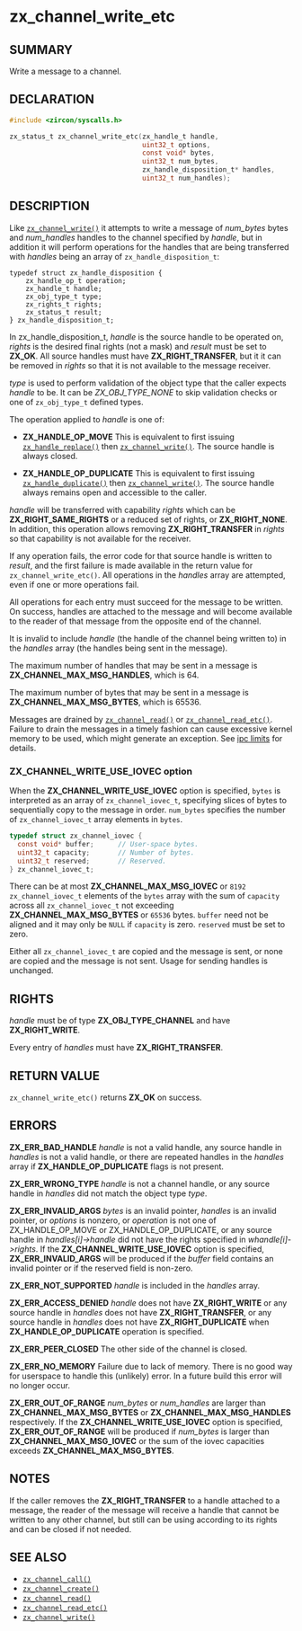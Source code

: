 # zx_channel_write_etc

## SUMMARY

<!-- Contents of this heading updated by update-docs-from-fidl, do not edit. -->

Write a message to a channel.

## DECLARATION

<!-- Contents of this heading updated by update-docs-from-fidl, do not edit. -->

```c
#include <zircon/syscalls.h>

zx_status_t zx_channel_write_etc(zx_handle_t handle,
                                 uint32_t options,
                                 const void* bytes,
                                 uint32_t num_bytes,
                                 zx_handle_disposition_t* handles,
                                 uint32_t num_handles);
```

## DESCRIPTION

Like [`zx_channel_write()`] it attempts to write a message of *num_bytes*
bytes and *num_handles* handles to the channel specified by *handle*, but in
addition it will perform operations for the handles that are being
transferred with *handles* being an array of `zx_handle_disposition_t`:

```
typedef struct zx_handle_disposition {
    zx_handle_op_t operation;
    zx_handle_t handle;
    zx_obj_type_t type;
    zx_rights_t rights;
    zx_status_t result;
} zx_handle_disposition_t;
```
In zx_handle_disposition_t, *handle* is the source handle to be operated on,
*rights* is the desired final rights (not a mask) and *result* must be set
to **ZX_OK**. All source handles must have **ZX_RIGHT_TRANSFER**, but
it it can  be removed in *rights* so that it is not available to the message
receiver.

*type* is used to perform validation of the object type that the caller
expects *handle* to be. It can be *ZX_OBJ_TYPE_NONE* to skip validation
checks or one of `zx_obj_type_t` defined types.

The operation applied to *handle* is one of:

*   **ZX_HANDLE_OP_MOVE** This is equivalent to first issuing [`zx_handle_replace()`] then
     [`zx_channel_write()`]. The source handle is always closed.

*   **ZX_HANDLE_OP_DUPLICATE** This is equivalent to first issuing [`zx_handle_duplicate()`]
    then [`zx_channel_write()`]. The source handle always remains open and accessible to the
    caller.

*handle* will be transferred with capability *rights* which can be **ZX_RIGHT_SAME_RIGHTS**
or a reduced set of rights, or **ZX_RIGHT_NONE**. In addition, this operation allows removing
**ZX_RIGHT_TRANSFER** in *rights* so that capability is not available for the receiver.

If any operation fails, the error code for that source handle is written to *result*, and the
first failure is made available in the return value for `zx_channel_write_etc()`. All
operations in the *handles* array are attempted, even if one or more operations fail.

All operations for each entry must succeed for the message to be written. On success, handles
are attached to the message and will become available to the reader of that message from the
opposite end of the channel.

It is invalid to include *handle* (the handle of the channel being written to) in the
*handles* array (the handles being sent in the message).

The maximum number of handles that may be sent in a message is **ZX_CHANNEL_MAX_MSG_HANDLES**,
which is 64.

The maximum number of bytes that may be sent in a message is **ZX_CHANNEL_MAX_MSG_BYTES**,
which is 65536.

Messages are drained by [`zx_channel_read()`] or [`zx_channel_read_etc()`]. Failure to drain the
messages in a timely fashion can cause excessive kernel memory to be used, which might generate an
exception. See [ipc limits](/docs/concepts/kernel/ipc_limits.md) for details.

### ZX_CHANNEL_WRITE_USE_IOVEC option

When the **ZX_CHANNEL_WRITE_USE_IOVEC** option is specified, `bytes` is
interpreted as an array of `zx_channel_iovec_t`, specifying slices of bytes to
sequentially copy to the message in order. `num_bytes` specifies the number of
`zx_channel_iovec_t` array elements in `bytes`.

```c
typedef struct zx_channel_iovec {
  const void* buffer;      // User-space bytes.
  uint32_t capacity;       // Number of bytes.
  uint32_t reserved;       // Reserved.
} zx_channel_iovec_t;
```

There can be at most **ZX_CHANNEL_MAX_MSG_IOVEC** or `8192`
`zx_channel_iovec_t` elements of the `bytes` array with the sum of `capacity`
across all `zx_channel_iovec_t` not exceeding **ZX_CHANNEL_MAX_MSG_BYTES** or
`65536` bytes. `buffer` need not be aligned and it may only be `NULL` if
`capacity` is zero. `reserved` must be set to zero.

Either all `zx_channel_iovec_t` are copied and the message is sent, or none
are copied and the message is not sent. Usage for sending handles is unchanged.

## RIGHTS

<!-- Contents of this heading updated by update-docs-from-fidl, do not edit. -->

*handle* must be of type **ZX_OBJ_TYPE_CHANNEL** and have **ZX_RIGHT_WRITE**.

Every entry of *handles* must have **ZX_RIGHT_TRANSFER**.

## RETURN VALUE

`zx_channel_write_etc()` returns **ZX_OK** on success.

## ERRORS

**ZX_ERR_BAD_HANDLE**  *handle* is not a valid handle, any source handle in
*handles* is not a valid handle, or there are repeated handles
in the *handles* array if **ZX_HANDLE_OP_DUPLICATE** flags is not present.

**ZX_ERR_WRONG_TYPE**  *handle* is not a channel handle, or any source handle
in *handles* did not match the object type *type*.

**ZX_ERR_INVALID_ARGS**  *bytes* is an invalid pointer, *handles*
is an invalid pointer, or *options* is nonzero, or *operation* is not
one of ZX_HANDLE_OP_MOVE or ZX_HANDLE_OP_DUPLICATE, or any source
handle in *handles\[i\]->handle* did not have the rights specified in
*whandle\[i\]->rights*.
If the **ZX_CHANNEL_WRITE_USE_IOVEC** option is specified,
**ZX_ERR_INVALID_ARGS** will be produced if the *buffer* field contains an
invalid pointer or if the reserved field is non-zero.

**ZX_ERR_NOT_SUPPORTED**  *handle* is included in the *handles* array.

**ZX_ERR_ACCESS_DENIED**  *handle* does not have **ZX_RIGHT_WRITE** or
any source handle in *handles* does not have **ZX_RIGHT_TRANSFER**, or
any source handle in *handles* does not have **ZX_RIGHT_DUPLICATE** when
**ZX_HANDLE_OP_DUPLICATE** operation is specified.

**ZX_ERR_PEER_CLOSED**  The other side of the channel is closed.

**ZX_ERR_NO_MEMORY**  Failure due to lack of memory.
There is no good way for userspace to handle this (unlikely) error.
In a future build this error will no longer occur.

**ZX_ERR_OUT_OF_RANGE**  *num_bytes* or *num_handles* are larger than
**ZX_CHANNEL_MAX_MSG_BYTES** or **ZX_CHANNEL_MAX_MSG_HANDLES** respectively.
If the **ZX_CHANNEL_WRITE_USE_IOVEC** option is specified,
**ZX_ERR_OUT_OF_RANGE** will be produced if *num_bytes* is larger than
**ZX_CHANNEL_MAX_MSG_IOVEC** or the sum of the iovec capacities exceeds
**ZX_CHANNEL_MAX_MSG_BYTES**.

## NOTES

If the caller removes the **ZX_RIGHT_TRANSFER** to a handle attached
to a message, the reader of the message will receive a handle that cannot
be written to any other channel, but still can be using according to its
rights and can be closed if not needed.

## SEE ALSO

 - [`zx_channel_call()`]
 - [`zx_channel_create()`]
 - [`zx_channel_read()`]
 - [`zx_channel_read_etc()`]
 - [`zx_channel_write()`]

<!-- References updated by update-docs-from-fidl, do not edit. -->

[`zx_channel_call()`]: channel_call.md
[`zx_channel_create()`]: channel_create.md
[`zx_channel_read()`]: channel_read.md
[`zx_channel_read_etc()`]: channel_read_etc.md
[`zx_channel_write()`]: channel_write.md
[`zx_handle_duplicate()`]: handle_duplicate.md
[`zx_handle_replace()`]: handle_replace.md
